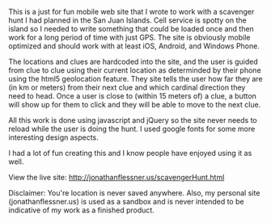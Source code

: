 This is a just for fun mobile web site that I wrote to work with a scavenger hunt I had planned in the San Juan Islands. Cell service is spotty on the island so I needed to write something that could be loaded once and then work for a long period of time with just GPS. The site is obviously mobile optimized and should work with at least iOS, Android, and Windows Phone.

The locations and clues are hardcoded into the site, and the user is guided from clue to clue using their current location as determinded by their phone using the html5 geolocation feature.  They site tells the user how far they are (in km or meters) from their next clue and which cardinal direction they need to head. Once a user is close to (within 15 meters of) a clue, a button will show up for them to click and they will be able to move to the next clue.

All this work is done using javascript and jQuery so the site never needs to reload while the user is doing the hunt.  I used google fonts for some more interesting design aspects.

I had a lot of fun creating this and I know people have enjoyed using it as well.

View the live site: http://jonathanflessner.us/scavengerHunt.html

Disclaimer: You're location is never saved anywhere. Also, my personal site (jonathanflessner.us) is used as a sandbox and is never intended to be indicative of my work as a finished product.
